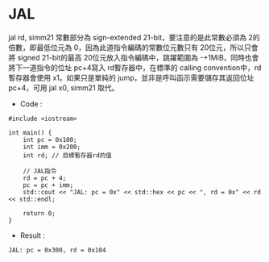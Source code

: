 # JAL 
jal rd, simm21 常數部分為 sign-extended 21-bit，要注意的是此常數必須為 2的倍數，即最低位元為 0，因為此道指令編碼的常數位元數只有 20位元，所以只會將 signed 21-bit的最高 20位元放入指令編碼中，跳躍範圍為 -+1MiB，同時也會將下一道指令的位址 pc+4寫入 rd暫存器中，在標準的 calling convention中，rd暫存器會使用 x1。如果只是單純的 jump，並非是呼叫函示需要儲存其返回位址 pc+4，可用 jal x0, simm21 取代。

* Code :
```
#include <iostream>

int main() {
    int pc = 0x100; 
    int imm = 0x200; 
    int rd; // 目標暫存器rd的值

    // JAL指令
    rd = pc + 4; 
    pc = pc + imm; 
    std::cout << "JAL: pc = 0x" << std::hex << pc << ", rd = 0x" << rd << std::endl; 

    return 0;
}
```

* Result :
```
JAL: pc = 0x300, rd = 0x104
```

